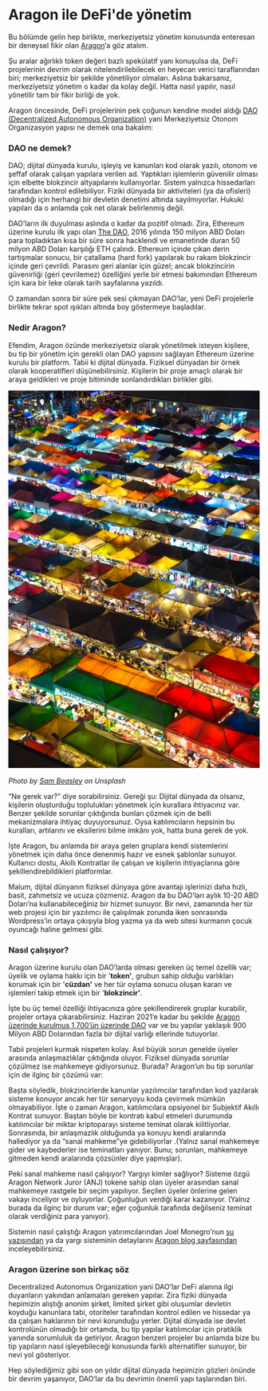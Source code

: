 # Aragon ile DeFi'de yönetim

Bu bölümde gelin hep birlikte, merkeziyetsiz yönetim konusunda enteresan bir deneysel fikir olan [Aragon](https://aragon.org/)‘a göz atalım.

Şu aralar ağırlıklı token değeri bazlı spekülatif yanı konuşulsa da, DeFi projelerinin devrim olarak nitelendirilebilecek en heyecan verici taraflarından biri; merkeziyetsiz bir şekilde yönetiliyor olmaları. Aslına bakarsanız, merkeziyetsiz yönetim o kadar da kolay değil. Hatta nasıl yapılır, nasıl yönetilir tam bir fikir birliği de yok.

Aragon öncesinde, DeFi projelerinin pek çoğunun kendine model aldığı [DAO \(Decentralized Autonomous Organization\)](https://en.wikipedia.org/wiki/Decentralized_autonomous_organization) yani Merkeziyetsiz Otonom Organizasyon yapısı ne demek ona bakalım:

### DAO ne demek?

DAO; dijital dünyada kurulu, işleyiş ve kanunları kod olarak yazılı, otonom ve şeffaf olarak çalışan yapılara verilen ad. Yaptıkları işlemlerin güvenilir olması için elbette blokzincir altyapılarını kullanıyorlar. Sistem yalnızca hissedarları tarafından kontrol edilebiliyor. Fiziki dünyada bir aktiviteleri \(ya da ofisleri\) olmadığı için herhangi bir devletin denetimi altında sayılmıyorlar. Hukuki yapıları da o anlamda çok net olarak belirlenmiş değil.

DAO’ların ilk duyulması aslında o kadar da pozitif olmadı. Zira, Ethereum üzerine kurulu ilk yapı olan [The DAO](https://en.wikipedia.org/wiki/The_DAO_%28organization%29), 2016 yılında 150 milyon ABD Doları para topladıktan kısa bir süre sonra hacklendi ve emanetinde duran 50 milyon ABD Doları karşılığı ETH çalındı. Ethereum içinde çıkan derin tartışmalar sonucu, bir çatallama \(hard fork\) yapılarak bu rakam blokzincir içinde geri çevrildi. Parasını geri alanlar için güzel; ancak blokzincirin güvenirliği \(geri çevrilemez\) özelliğini yerle bir etmesi bakımından Ethereum için kara bir leke olarak tarih sayfalarına yazıldı.

O zamandan sonra bir süre pek sesi çıkmayan DAO’lar, yeni DeFi projelerle birlikte tekrar spot ışıkları altında boy göstermeye başladılar.

### Nedir Aragon?

Efendim, Aragon özünde merkeziyetsiz olarak yönetilmek isteyen kişilere, bu tip bir yönetim için gerekli olan DAO yapısını sağlayan Ethereum üzerine kurulu bir platform. Tabii ki dijital dünyada. Fiziksel dünyadan bir örnek olarak kooperatifleri düşünebilirsiniz. Kişilerin bir proje amaçlı olarak bir araya geldikleri ve proje bitiminde sonlandırdıkları birlikler gibi.

![](../.gitbook/assets/030605-aragon_ile_defide_yonetim-aragon-defi.jpg)

_Photo by_ [_Sam Beasley_](https://unsplash.com/@sam_beasley) _on Unsplash_

“Ne gerek var?” diye sorabilirsiniz. Gereği şu: Dijital dünyada da olsanız, kişilerin oluşturduğu toplulukları yönetmek için kurallara ihtiyacınız var. Benzer şekilde sorunlar çıktığında bunları çözmek için de belli mekanizmalara ihtiyaç duyuyorsunuz. Oysa katılımcıların hepsinin bu kuralları, artılarını ve eksilerini bilme imkânı yok, hatta buna gerek de yok.

İşte Aragon, bu anlamda bir araya gelen gruplara kendi sistemlerini yönetmek için daha önce denenmiş hazır ve esnek şablonlar sunuyor. Kullanıcı dostu, Akıllı Kontratlar ile çalışan ve kişilerin ihtiyaçlarına göre şekillendirebildikleri platformlar.

Malum, dijital dünyanın fiziksel dünyaya göre avantajı işlerinizi daha hızlı, basit, zahmetsiz ve ucuza çözmeniz. Aragon da bu DAO’ları aylık 10-20 ABD Doları’na kullanabileceğiniz bir hizmet sunuyor. Bir nevi, zamanında her tür web projesi için bir yazılımcı ile çalışılmak zorunda iken sonrasında Wordpress’in ortaya çıkışıyla blog yazma ya da web sitesi kurmanın çocuk oyuncağı haline gelmesi gibi.

### Nasıl çalışıyor?

Aragon üzerine kurulu olan DAO’larda olması gereken üç temel özellik var; üyelik ve oylama hakkı için bir '**token'**, grubun sahip olduğu varlıkları korumak için bir '**cüzdan'** ve her tür oylama sonucu oluşan kararı ve işlemleri takip etmek için bir '**blokzincir'**.

İşte bu üç temel özelliği ihtiyacınıza göre şekillendirerek gruplar kurabilir, projeler ortaya çıkarabilirsiniz. Haziran 2021’e kadar bu şekilde [Aragon üzerinde kurulmuş 1,700’ün üzerinde DAO](https://poweredby.aragon.org/) var ve bu yapılar yaklaşık 900 Milyon ABD Dolarından fazla bir dijital varlığı ellerinde tutuyorlar.

Tabii projeleri kurmak nispeten kolay. Asıl büyük sorun genelde üyeler arasında anlaşmazlıklar çıktığında oluyor. Fiziksel dünyada sorunlar çözülmez ise mahkemeye gidiyorsunuz. Burada? Aragon’un bu tip sorunlar için de ilginç bir çözümü var:

Başta söyledik, blokzincirlerde kanunlar yazılımcılar tarafından kod yazılarak sisteme konuyor ancak her tür senaryoyu koda çevirmek mümkün olmayabiliyor. İşte o zaman Aragon, katılımcılara opsiyonel bir Subjektif Akıllı Kontrat sunuyor. Baştan böyle bir kontratı kabul etmeleri durumunda katılımcılar bir miktar kriptoparayı sisteme teminat olarak kilitliyorlar. Sonrasında, bir anlaşmazlık olduğunda ya konuyu kendi aralarında hallediyor ya da “sanal mahkeme”ye gidebiliyorlar .\(Yalnız sanal mahkemeye gider ve kaybederler ise teminatları yanıyor. Bunu; sorunları, mahkemeye gitmeden kendi aralarında çözsünler diye yapmışlar\).

Peki sanal mahkeme nasıl çalışıyor? Yargıyı kimler sağlıyor? Sisteme özgü Aragon Network Juror \(ANJ\) tokene sahip olan üyeler arasından sanal mahkemeye rastgele bir seçim yapılıyor. Seçilen üyeler önlerine gelen vakayı inceliyor ve oyluyorlar. Çoğunluğun verdiği karar kazanıyor. \(Yalnız burada da ilginç bir durum var; eğer çoğunluk tarafında değilseniz teminat olarak verdiğiniz para yanıyor\).

Sistemin nasıl çalıştığı Aragon yatırımcılarından Joel Monegro’nun [şu yazısından](https://www.placeholder.vc/blog/2020/5/7/aragon-daos) ya da yargı sisteminin detaylarını [Aragon blog sayfasından](https://blog.aragon.one/aragon-agreements/) inceleyebilirsiniz.

### Aragon üzerine son birkaç söz

Decentralized Autonomus Organization yani DAO’lar DeFi alanına ilgi duyanların yakından anlamaları gereken yapılar. Zira fiziki dünyada hepimizin alıştığı anonim şirket, limited şirket gibi oluşumlar devletin koyduğu kanunlara tabi, otoriteler tarafından kontrol edilen ve hissedar ya da çalışan haklarının bir nevi korunduğu yerler. Dijital dünyada ise devlet kontrolünün olmadığı bir ortamda, bu tip yapılar katılımcılar için pratiklik yanında sorumluluk da getiriyor. Aragon benzeri projeler bu anlamda bize bu tip yapıların nasıl işleyebileceği konusunda farklı alternatifler sunuyor, bir nevi yol gösteriyor.

Hep söylediğimiz gibi son on yıldır dijital dünyada hepimizin gözleri önünde bir devrim yaşanıyor, DAO’lar da bu devrimin önemli yapı taşlarından biri.

